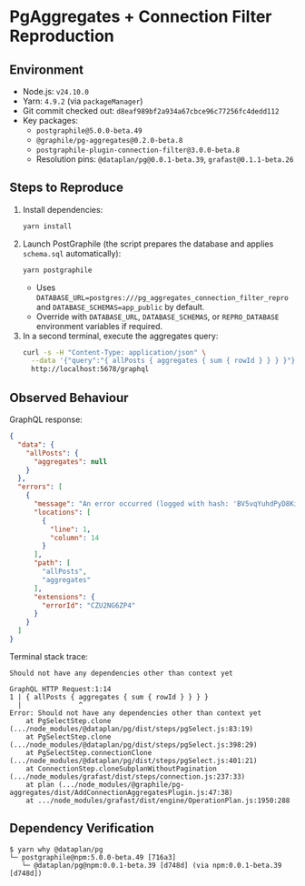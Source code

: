 # PgAggregates + Connection Filter Reproduction

## Environment
- Node.js: `v24.10.0`
- Yarn: `4.9.2` (via `packageManager`)
- Git commit checked out: `d8eaf989bf2a934a67cbce96c77256fc4dedd112`
- Key packages:
  - `postgraphile@5.0.0-beta.49`
  - `@graphile/pg-aggregates@0.2.0-beta.8`
  - `postgraphile-plugin-connection-filter@3.0.0-beta.8`
  - Resolution pins: `@dataplan/pg@0.0.1-beta.39`, `grafast@0.1.1-beta.26`

## Steps to Reproduce
1. Install dependencies:
   ```bash
   yarn install
   ```
2. Launch PostGraphile (the script prepares the database and applies `schema.sql` automatically):
   ```bash
   yarn postgraphile
   ```
   - Uses `DATABASE_URL=postgres:///pg_aggregates_connection_filter_repro` and `DATABASE_SCHEMAS=app_public` by default.
   - Override with `DATABASE_URL`, `DATABASE_SCHEMAS`, or `REPRO_DATABASE` environment variables if required.
3. In a second terminal, execute the aggregates query:
   ```bash
   curl -s -H "Content-Type: application/json" \
     --data '{"query":"{ allPosts { aggregates { sum { rowId } } } }"}' \
     http://localhost:5678/graphql
   ```

## Observed Behaviour
GraphQL response:

```json
{
  "data": {
    "allPosts": {
      "aggregates": null
    }
  },
  "errors": [
    {
      "message": "An error occurred (logged with hash: 'BV5vqYuhdPyD8KimLaueekYhFT4', id: 'CZU2NG6ZP4')",
      "locations": [
        {
          "line": 1,
          "column": 14
        }
      ],
      "path": [
        "allPosts",
        "aggregates"
      ],
      "extensions": {
        "errorId": "CZU2NG6ZP4"
      }
    }
  ]
}
```

Terminal stack trace:

```
Should not have any dependencies other than context yet

GraphQL HTTP Request:1:14
1 | { allPosts { aggregates { sum { rowId } } } }
  |              ^
Error: Should not have any dependencies other than context yet
    at PgSelectStep.clone (.../node_modules/@dataplan/pg/dist/steps/pgSelect.js:83:19)
    at PgSelectStep.clone (.../node_modules/@dataplan/pg/dist/steps/pgSelect.js:398:29)
    at PgSelectStep.connectionClone (.../node_modules/@dataplan/pg/dist/steps/pgSelect.js:401:21)
    at ConnectionStep.cloneSubplanWithoutPagination (.../node_modules/grafast/dist/steps/connection.js:237:33)
    at plan (.../node_modules/@graphile/pg-aggregates/dist/AddConnectionAggregatesPlugin.js:47:38)
    at .../node_modules/grafast/dist/engine/OperationPlan.js:1950:288
```

## Dependency Verification

```
$ yarn why @dataplan/pg
└─ postgraphile@npm:5.0.0-beta.49 [716a3]
   └─ @dataplan/pg@npm:0.0.1-beta.39 [d748d] (via npm:0.0.1-beta.39 [d748d])
```

